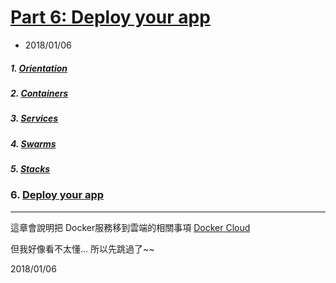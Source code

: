 # [Part 6: Deploy your app](https://docs.docker.com/get-started/part6/)
- 2018/01/06

##### 1. [Orientation ](./part1.orientation.md)
##### 2. [Containers](./part2.containers.md)
##### 3. [Services](./part3.services.md)
##### 4. [Swarms](./part4.swarm.md)
##### 5. [Stacks](./part5.stacks.md) 
### 6. [Deploy your app](./part6.deploy.md)

---

這章會說明把 Docker服務移到雲端的相關事項
[Docker Cloud](https://cloud.docker.com/)

但我好像看不太懂... 所以先跳過了~~

2018/01/06